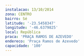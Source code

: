 ```yaml
---
instalacao: 13/10/2014
zona: CENTRO
bairro: Sé
latitude: '-23.5458347'
longitude: '-46.6379825'
local: República
praca: 'PRAÇA RAMOS DE AZEVEDO'
endereco: 'Praça Ramos de Azevedo'
capacidade: '100'
---
```

